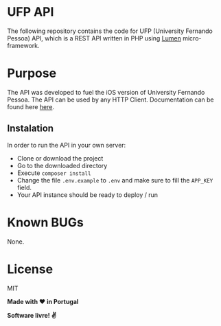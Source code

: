 # UFP API
The following repository contains the code for UFP (University Fernando Pessoa) API, which is a REST API written in PHP using [Lumen] micro-framework.

# Purpose 
The API was developed to fuel the iOS version of University Fernando Pessoa. The API can be used by any HTTP Client. Documentation can be found here [here]. 

## Instalation
In order to run the API in your own server:
- Clone or download the project
- Go to the downloaded directory
- Execute `composer install`
- Change the file `.env.example` to `.env` and make sure to fill the `APP_KEY` field.
- Your API instance should be ready to deploy / run

# Known BUGs
None.

# License

MIT

**Made with :heart: in Portugal**

**Software livre! :v:**

[//]: # (These are reference links used in the body of this note and get stripped out when the markdown processor does its job. There is no need to format nicely because it shouldn't be seen. Thanks SO - http://stackoverflow.com/questions/4823468/store-comments-in-markdown-syntax)

   [Lumen]: <https://lumen.laravel.com>
   [here]: <https://github.com/rafaelcpalmeida/UFP-API/wiki>
